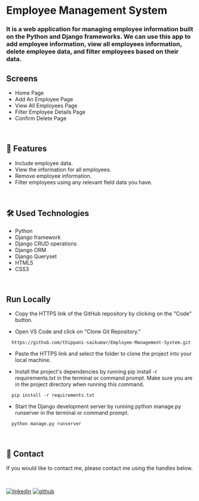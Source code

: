 
# Employee Management System

### It is a web application for managing employee information built on the Python and Django frameworks. We can use this app to add employee information, view all employees information, delete employee data, and filter employees based on their data.

## Screens

- Home Page
- Add An Employee Page
- View All Employees Page
- Filter Employee Details Page
- Confirm Delete Page

<br>

## 🚀 Features

- Include employee data.
- View the information for all employees.
- Remove employee information.
- Filter employees using any relevant field data you have.

<br>

## 🛠  Used Technologies

- Python
- Django framework
- Django CRUD operations
- Django ORM
- Django Queryset
- HTML5
- CSS3

<br>

## Run Locally

- Copy the HTTPS link of the GitHub repository by clicking on the "Code" button.

- Open VS Code and click on "Clone Git Repository."

```VS Code
  https://github.com/thippani-saikumar/Employee-Management-System.git
```

- Paste the HTTPS link and select the folder to clone the project into your local machine.

- Install the project's dependencies by running pip install -r requirements.txt in the terminal or command prompt. Make sure you are in the project directory when running this command.

```Command Prompt
  pip install -r requirements.txt
```

- Start the Django development server by running python manage.py runserver in the terminal or command prompt.

```Command Prompt
  python manage.py runserver
```

<br>

## 🔗 Contact
If you would like to contact me, please contact me using the handles below.

<br>

[![linkedin](https://img.shields.io/badge/thippani_saikumar-0A66C2?style=for-the-badge&logo=linkedin&logoColor=white)](https://www.linkedin.com/in/thippani-saikumar/)                                                                                                             [![github](https://img.shields.io/badge/thippani_saikumar-20232A?style=for-the-badge&logo=Github&logoColor=white)](https://github.com/thippani-saikumar/)

